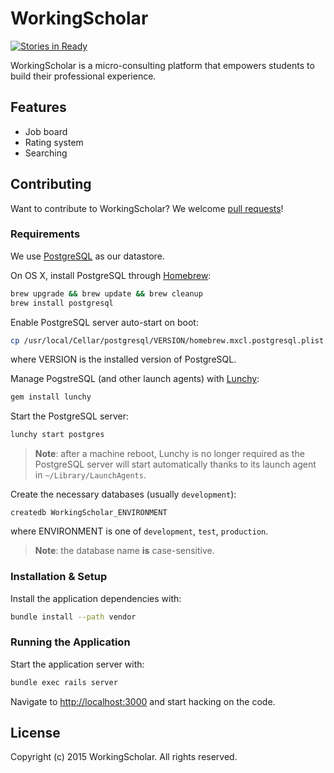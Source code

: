 # WorkingScholar
[![Stories in Ready](https://badge.waffle.io/WorkingScholar/workingscholar.svg?label=ready&title=Ready)](http://waffle.io/WorkingScholar/workingscholar)

WorkingScholar is a micro-consulting platform that empowers students to
build their professional experience.

## Features

- Job board
- Rating system
- Searching

## Contributing

Want to contribute to WorkingScholar?  We welcome
[pull requests](https://github.com/WorkingScholar/workingscholar/pulls)!

### Requirements

We use [PostgreSQL](http://www.postgresql.org/) as our datastore.

On OS X, install PostgreSQL through [Homebrew](http://brew.sh/):

```sh
brew upgrade && brew update && brew cleanup
brew install postgresql
```

Enable PostgreSQL server auto-start on boot:

```sh
cp /usr/local/Cellar/postgresql/VERSION/homebrew.mxcl.postgresql.plist ~/Library/LaunchAgents/
```

where VERSION is the installed version of PostgreSQL.

Manage PogstreSQL (and other launch agents) with [Lunchy](https://github.com/eddiezane/lunchy):

```sh
gem install lunchy
```

Start the PostgreSQL server:

```sh
lunchy start postgres
```

> **Note**: after a machine reboot, Lunchy is no longer required as the 
PostgreSQL server will start automatically thanks to its launch agent in
`~/Library/LaunchAgents`.

Create the necessary databases (usually `development`):

```
createdb WorkingScholar_ENVIRONMENT
```

where ENVIRONMENT is one of `development`, `test`, `production`.

> **Note**: the database name __**is**__ case-sensitive.

### Installation & Setup

Install the application dependencies with:

```sh
bundle install --path vendor
```

### Running the Application

Start the application server with:

```sh
bundle exec rails server
```

Navigate to [http://localhost:3000](http://localhost:3000) and start hacking on the code.

## License

Copyright (c) 2015 WorkingScholar.  All rights reserved.

